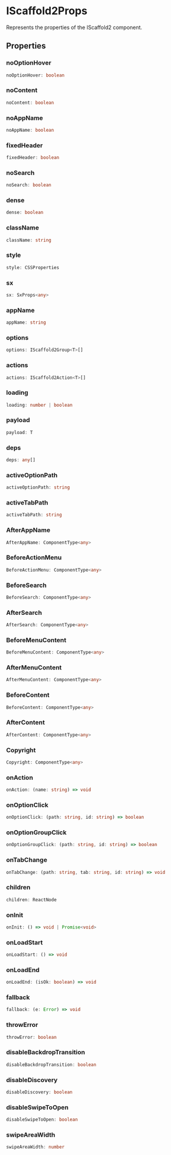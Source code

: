 # IScaffold2Props

Represents the properties of the IScaffold2 component.

## Properties

### noOptionHover

```ts
noOptionHover: boolean
```

### noContent

```ts
noContent: boolean
```

### noAppName

```ts
noAppName: boolean
```

### fixedHeader

```ts
fixedHeader: boolean
```

### noSearch

```ts
noSearch: boolean
```

### dense

```ts
dense: boolean
```

### className

```ts
className: string
```

### style

```ts
style: CSSProperties
```

### sx

```ts
sx: SxProps<any>
```

### appName

```ts
appName: string
```

### options

```ts
options: IScaffold2Group<T>[]
```

### actions

```ts
actions: IScaffold2Action<T>[]
```

### loading

```ts
loading: number | boolean
```

### payload

```ts
payload: T
```

### deps

```ts
deps: any[]
```

### activeOptionPath

```ts
activeOptionPath: string
```

### activeTabPath

```ts
activeTabPath: string
```

### AfterAppName

```ts
AfterAppName: ComponentType<any>
```

### BeforeActionMenu

```ts
BeforeActionMenu: ComponentType<any>
```

### BeforeSearch

```ts
BeforeSearch: ComponentType<any>
```

### AfterSearch

```ts
AfterSearch: ComponentType<any>
```

### BeforeMenuContent

```ts
BeforeMenuContent: ComponentType<any>
```

### AfterMenuContent

```ts
AfterMenuContent: ComponentType<any>
```

### BeforeContent

```ts
BeforeContent: ComponentType<any>
```

### AfterContent

```ts
AfterContent: ComponentType<any>
```

### Copyright

```ts
Copyright: ComponentType<any>
```

### onAction

```ts
onAction: (name: string) => void
```

### onOptionClick

```ts
onOptionClick: (path: string, id: string) => boolean
```

### onOptionGroupClick

```ts
onOptionGroupClick: (path: string, id: string) => boolean
```

### onTabChange

```ts
onTabChange: (path: string, tab: string, id: string) => void
```

### children

```ts
children: ReactNode
```

### onInit

```ts
onInit: () => void | Promise<void>
```

### onLoadStart

```ts
onLoadStart: () => void
```

### onLoadEnd

```ts
onLoadEnd: (isOk: boolean) => void
```

### fallback

```ts
fallback: (e: Error) => void
```

### throwError

```ts
throwError: boolean
```

### disableBackdropTransition

```ts
disableBackdropTransition: boolean
```

### disableDiscovery

```ts
disableDiscovery: boolean
```

### disableSwipeToOpen

```ts
disableSwipeToOpen: boolean
```

### swipeAreaWidth

```ts
swipeAreaWidth: number
```
